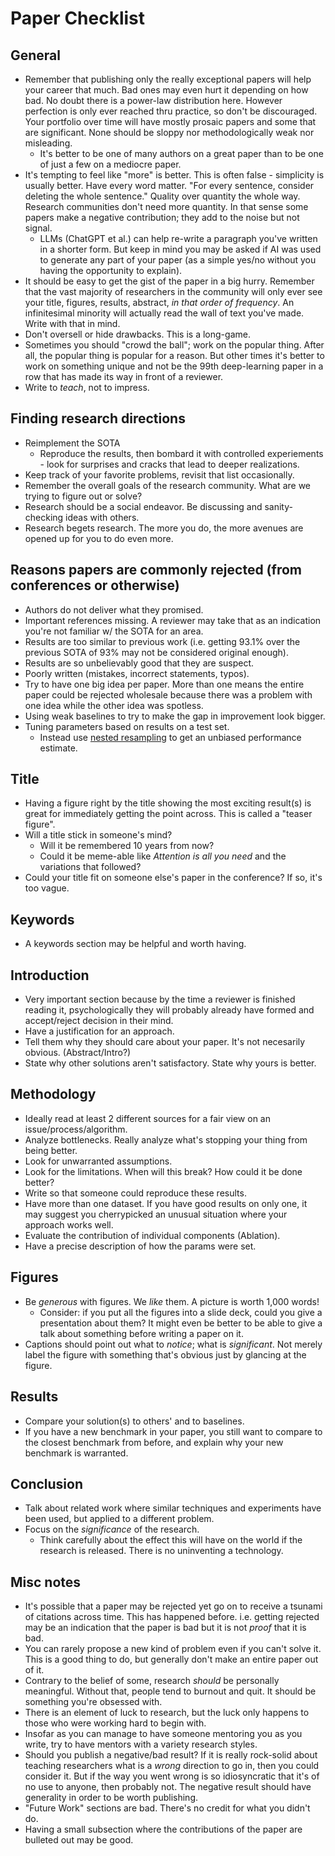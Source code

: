 # Paper Checklist

## General

- Remember that publishing only the really exceptional papers will help your
career that much. Bad ones may even hurt it depending on how bad. No doubt there
is a power-law distribution here. However perfection is only ever reached thru
practice, so don't be discouraged. Your portfolio over time will have mostly
prosaic papers and some that are significant. None should be sloppy nor
methodologically weak nor misleading.
    - It's better to be one of many authors on a great paper than to be one of just a few on a mediocre paper.
- It's tempting to feel like "more" is better. This is often false - simplicity
is usually better. Have every word matter. "For every sentence, consider
deleting the whole sentence." Quality over quantity the whole way. Research
communities don't need more quantity. In that sense some papers make a negative
contribution; they add to the noise but not signal.
    - LLMs (ChatGPT et al.) can help re-write a paragraph you've written in a
    shorter form. But keep in mind you may be asked if AI was used to generate
    any part of your paper (as a simple yes/no without you having the
    opportunity to explain).
- It should be easy to get the gist of the paper in a big hurry. Remember that
the vast majority of researchers in the community will only ever see your title,
figures, results, abstract, *in that order of frequency*. An infinitesimal
minority will actually read the wall of text you've made. Write with that in
mind.
- Don't oversell or hide drawbacks. This is a long-game.
- Sometimes you should "crowd the ball"; work on the popular thing. After all, the
popular thing is popular for a reason. But other times it's better to work on
something unique and not be the 99th deep-learning paper in a row that has made
its way in front of a reviewer.
- Write to *teach*, not to impress.

## Finding research directions

- Reimplement the SOTA
    - Reproduce the results, then bombard it with controlled experiements - look for surprises and cracks that lead to deeper realizations.
- Keep track of your favorite problems, revisit that list occasionally.
- Remember the overall goals of the research community. What are we trying to figure out or solve?
- Research should be a social endeavor. Be discussing and sanity-checking ideas with others.
- Research begets research. The more you do, the more avenues are opened up for you to do even more.

## Reasons papers are commonly rejected (from conferences or otherwise)

- Authors do not deliver what they promised.
- Important references missing. A reviewer may take that as an indication you're not familiar w/ the SOTA for an area.
- Results are too similar to previous work (i.e. getting 93.1% over the previous SOTA of 93% may not be considered original enough).
- Results are so unbelievably good that they are suspect.
- Poorly written (mistakes, incorrect statements, typos).
- Try to have one big idea per paper. More than one means the entire paper could
be rejected wholesale because there was a problem with one idea while the other
idea was spotless.
- Using weak baselines to try to make the gap in improvement look bigger.
- Tuning parameters based on results on a test set.
    - Instead use [nested resampling](https://mlr.mlr-org.com/articles/tutorial/nested_resampling.html) to get an unbiased performance estimate.

## Title

- Having a figure right by the title showing the most exciting result(s) is
great for immediately getting the point across. This is called a "teaser
figure".
- Will a title stick in someone's mind?
    - Will it be remembered 10 years from now?
    - Could it be meme-able like *Attention is all you need* and the variations that followed?
- Could your title fit on someone else's paper in the conference? If so, it's too vague.

## Keywords

- A keywords section may be helpful and worth having.

## Introduction

- Very important section because by the time a reviewer is finished reading it, psychologically they will probably already have formed and accept/reject decision in their mind.
- Have a justification for an approach.
- Tell them why they should care about your paper. It's not necesarily obvious. (Abstract/Intro?)
- State why other solutions aren't satisfactory. State why yours is better.

## Methodology

- Ideally read at least 2 different sources for a fair view on an issue/process/algorithm.
- Analyze bottlenecks. Really analyze what's stopping your thing from being better.
- Look for unwarranted assumptions.
- Look for the limitations. When will this break? How could it be done better?
- Write so that someone could reproduce these results.
- Have more than one dataset. If you have good results on only one, it may suggest you cherrypicked an unusual situation where your approach works well.
- Evaluate the contribution of individual components (Ablation).
- Have a precise description of how the params were set.

## Figures
- Be *generous* with figures. We *like* them. A picture is worth 1,000 words!
    - Consider: if you put all the figures into a slide deck, could you give a presentation about them? It might even be better to be able to give a talk about something before writing a paper on it.
- Captions should point out what to *notice*; what is *significant*. Not merely label the figure with something that's obvious just by glancing at the figure.

## Results

- Compare your solution(s) to others' and to baselines.
- If you have a new benchmark in your paper, you still want to compare to the
closest benchmark from before, and explain why your new benchmark is warranted.

## Conclusion

- Talk about related work where similar techniques and experiments have been used, but applied to a different problem.
- Focus on the *significance* of the research.
    - Think carefully about the effect this will have on the world if the research is released. There is no uninventing a technology.

## Misc notes

- It's possible that a paper may be rejected yet go on to receive a tsunami of citations across time. This has happened before. i.e. getting rejected may be an indication that the paper is bad but it is not *proof* that it is bad.
- You can rarely propose a new kind of problem even if you can't solve it. This is a good thing to do, but generally don't make an entire paper out of it.
- Contrary to the belief of some, research *should* be personally meaningful. Without that, people tend to burnout and quit. It should be something you're obsessed with.
- There is an element of luck to research, but the luck only happens to those who were working hard to begin with.
- Insofar as you can manage to have someone mentoring you as you write, try to have mentors with a variety research styles.
- Should you publish a negative/bad result? If it is really rock-solid about
teaching researchers what is a *wrong* direction to go in, then you could
consider it. But if the way you went wrong is so idiosyncratic that it's of no
use to anyone, then probably not. The negative result should have generality in
order to be worth publishing.
- "Future Work" sections are bad. There's no credit for what you didn't do.
- Having a small subsection where the contributions of the paper are bulleted out may be good.